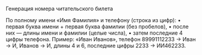 Генерация номера читательского билета

По полному имени «Имя Фамилия» и телефону (строка из цифр):
• первая буква имени + первая буква фамилии (без
пробелов),
• после них — длины имени и фамилии (целые числа),
• затем последние 4 цифры телефона.
Пример: «Иван Иванов», телефон 89991112233 → Иван → И,
Иванов → И, длины 4 и 6, последние цифры 2233 → ИИ462233.